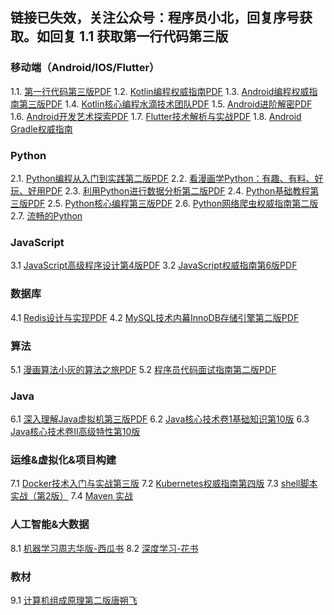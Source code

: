 ## 链接已失效，关注公众号：程序员小北，回复序号获取。如回复 1.1 获取第一行代码第三版

### 移动端（Android/IOS/Flutter）
1.1. [第一行代码第三版PDF](http://blogss.cn/article/24)
1.2. [Kotlin编程权威指南PDF](http://blogss.cn/article/31)
1.3. [Android编程权威指南第三版PDF](http://blogss.cn/article/32)
1.4. [Kotlin核心编程水滴技术团队PDF](http://blogss.cn/article/30)
1.5. [Android进阶解密PDF](http://blogss.cn/article/21)
1.6. [Android开发艺术探索PDF](http://blogss.cn/article/16)
1.7. [Flutter技术解析与实战PDF](http://blogss.cn/article/24)
1.8. [Android Gradle权威指南](http://blogss.cn/article/46)

### Python
2.1. [Python编程从入门到实践第二版PDF](http://blogss.cn/article/26)
2.2. [看漫画学Python：有趣、有料、好玩、好用PDF](http://blogss.cn/article/28)
2.3. [利用Python进行数据分析第二版PDF](http://blogss.cn/article/33)
2.4. [Python基础教程第三版PDF](http://blogss.cn/article/35)
2.5. [Python核心编程第三版PDF](http://blogss.cn/article/36)
2.6. [Python网络爬虫权威指南第二版]()
2.7. [流畅的Python](http://blogss.cn/article/50)

### JavaScript
3.1 [JavaScript高级程序设计第4版PDF](http://blogss.cn/article/25)
3.2 [JavaScript权威指南第6版PDF](http://blogss.cn/article/29)

### 数据库
4.1 [Redis设计与实现PDF](http://blogss.cn/article/19)
4.2 [MySQL技术内幕InnoDB存储引擎第二版PDF](http://blogss.cn/article/18)

### 算法
5.1 [漫画算法小灰的算法之旅PDF](http://blogss.cn/article/27)
5.2 [程序员代码面试指南第二版PDF](http://blogss.cn/article/22)

### Java
6.1 [深入理解Java虚拟机第三版PDF](http://blogss.cn/article/34)
6.2 [Java核心技术卷1基础知识第10版](http://blogss.cn/article/51)
6.3 [Java核心技术卷II高级特性第10版](http://blogss.cn/article/52)

### 运维&虚拟化&项目构建
7.1 [Docker技术入门与实战第三版](http://blogss.cn/article/39)
7.2 [Kubernetes权威指南第四版](http://blogss.cn/article/40)
7.3 [shell脚本实战（第2版）](http://blogss.cn/article/45)
7.4 [Maven 实战](http://blogss.cn/article/47)

### 人工智能&大数据
8.1 [机器学习周志华版-西瓜书](http://blogss.cn/article/41)
8.2 [深度学习-花书](http://blogss.cn/article/42)

### 教材
9.1 [计算机组成原理第二版唐朔飞](http://blogss.cn/article/17)
